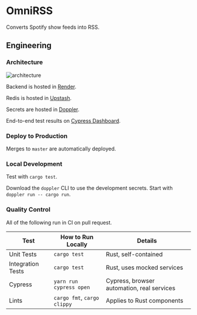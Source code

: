 # OmniRSS

Converts Spotify show feeds into RSS.


## Engineering

### Architecture

![architecture](https://user-images.githubusercontent.com/5410234/160204775-f5efb737-ce6a-4698-a603-6bc159f56608.png)

Backend is hosted in [Render](https://render.com/).

Redis is hosted in [Upstash](https://upstash.com/).

Secrets are hosted in [Doppler](https://doppler.com/).

End-to-end test results on [Cypress Dashboard](https://dashboard.cypress.io/projects/srh5kf/runs).


### Deploy to Production

Merges to `master` are automatically deployed.


### Local Development

Test with `cargo test`.

Download the `doppler` CLI to use the development secrets. Start with `doppler run -- cargo run`.


### Quality Control

All of the following run in CI on pull request.

| Test              | How to Run Locally          | Details                                    |
|-------------------|-----------------------------|--------------------------------------------|
| Unit Tests        | `cargo test`                | Rust, self-contained                       |
| Integration Tests | `cargo test`                | Rust, uses mocked services                 |
| Cypress           | `yarn run cypress open`     | Cypress, browser automation, real services |
| Lints             | `cargo fmt`, `cargo clippy` | Applies to Rust components                 |
